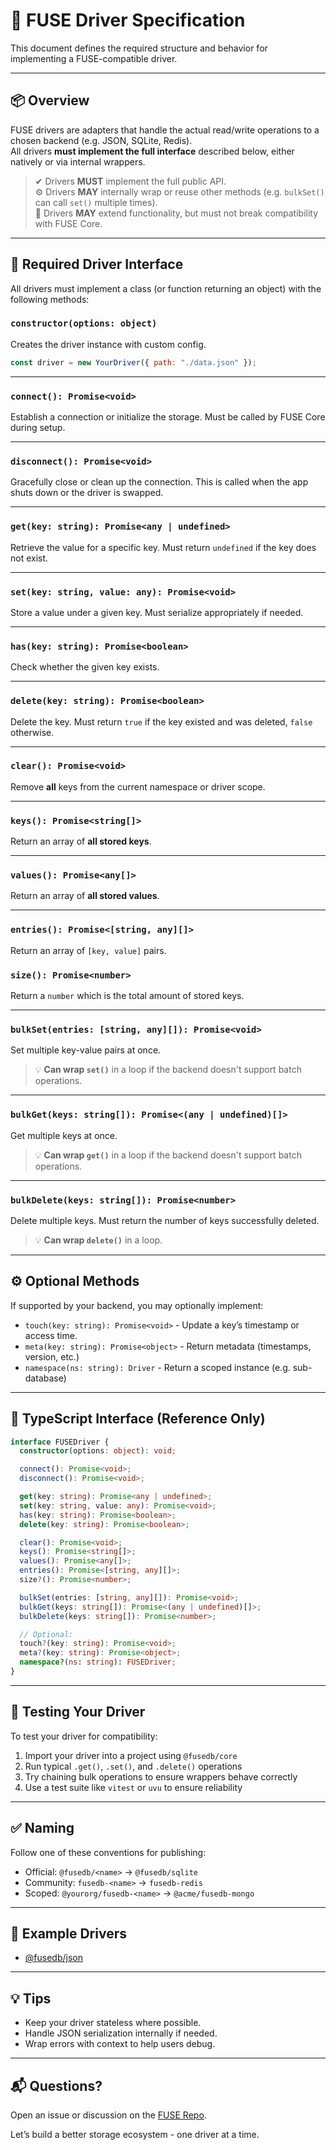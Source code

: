# 📄 FUSE Driver Specification

This document defines the required structure and behavior for implementing a FUSE-compatible driver.

---

## 📦 Overview

FUSE drivers are adapters that handle the actual read/write operations to a chosen backend (e.g. JSON, SQLite, Redis).  
All drivers **must implement the full interface** described below, either natively or via internal wrappers.

> ✔ Drivers **MUST** implement the full public API.  
> ⚙ Drivers **MAY** internally wrap or reuse other methods (e.g. `bulkSet()` can call `set()` multiple times).  
> 🔧 Drivers **MAY** extend functionality, but must not break compatibility with FUSE Core.

---

## 🧩 Required Driver Interface

All drivers must implement a class (or function returning an object) with the following methods:

### `constructor(options: object)`

Creates the driver instance with custom config.

```js
const driver = new YourDriver({ path: "./data.json" });
````

---

### `connect(): Promise<void>`

Establish a connection or initialize the storage.
Must be called by FUSE Core during setup.

---

### `disconnect(): Promise<void>`

Gracefully close or clean up the connection.
This is called when the app shuts down or the driver is swapped.

---

### `get(key: string): Promise<any | undefined>`

Retrieve the value for a specific key.
Must return `undefined` if the key does not exist.

---

### `set(key: string, value: any): Promise<void>`

Store a value under a given key.
Must serialize appropriately if needed.

---

### `has(key: string): Promise<boolean>`

Check whether the given key exists.

---

### `delete(key: string): Promise<boolean>`

Delete the key.
Must return `true` if the key existed and was deleted, `false` otherwise.

---

### `clear(): Promise<void>`

Remove **all** keys from the current namespace or driver scope.

---

### `keys(): Promise<string[]>`

Return an array of **all stored keys**.

---

### `values(): Promise<any[]>`

Return an array of **all stored values**.

---

### `entries(): Promise<[string, any][]>`

Return an array of `[key, value]` pairs.

### `size(): Promise<number>`

Return a `number` which is the total amount of stored keys.

---

### `bulkSet(entries: [string, any][]): Promise<void>`

Set multiple key-value pairs at once.

> 💡 **Can wrap `set()`** in a loop if the backend doesn't support batch operations.

---

### `bulkGet(keys: string[]): Promise<(any | undefined)[]>`

Get multiple keys at once.

> 💡 **Can wrap `get()`** in a loop if the backend doesn't support batch operations.

---

### `bulkDelete(keys: string[]): Promise<number>`

Delete multiple keys.
Must return the number of keys successfully deleted.

> 💡 **Can wrap `delete()`** in a loop.

---

## ⚙️ Optional Methods

If supported by your backend, you may optionally implement:

* `touch(key: string): Promise<void>` - Update a key’s timestamp or access time.
* `meta(key: string): Promise<object>` - Return metadata (timestamps, version, etc.)
* `namespace(ns: string): Driver` - Return a scoped instance (e.g. sub-database)

---

## 🔬 TypeScript Interface (Reference Only)

```ts
interface FUSEDriver {
  constructor(options: object): void;

  connect(): Promise<void>;
  disconnect(): Promise<void>;

  get(key: string): Promise<any | undefined>;
  set(key: string, value: any): Promise<void>;
  has(key: string): Promise<boolean>;
  delete(key: string): Promise<boolean>;

  clear(): Promise<void>;
  keys(): Promise<string[]>;
  values(): Promise<any[]>;
  entries(): Promise<[string, any][]>;
  size?(): Promise<number>;

  bulkSet(entries: [string, any][]): Promise<void>;
  bulkGet(keys: string[]): Promise<(any | undefined)[]>;
  bulkDelete(keys: string[]): Promise<number>;

  // Optional:
  touch?(key: string): Promise<void>;
  meta?(key: string): Promise<object>;
  namespace?(ns: string): FUSEDriver;
}
```

---

## 🧪 Testing Your Driver

To test your driver for compatibility:

1. Import your driver into a project using `@fusedb/core`
2. Run typical `.get()`, `.set()`, and `.delete()` operations
3. Try chaining bulk operations to ensure wrappers behave correctly
4. Use a test suite like `vitest` or `uvu` to ensure reliability

---

## ✅ Naming

Follow one of these conventions for publishing:

* Official: `@fusedb/<name>` → `@fusedb/sqlite`
* Community: `fusedb-<name>` → `fusedb-redis`
* Scoped: `@yourorg/fusedb-<name>` → `@acme/fusedb-mongo`

---

## 🙌 Example Drivers

* [@fusedb/json](https://www.npmjs.com/package/@fusedb/json)

---

## 💡 Tips

* Keep your driver stateless where possible.
* Handle JSON serialization internally if needed.
* Wrap errors with context to help users debug.

---

## 📬 Questions?

Open an issue or discussion on the [FUSE Repo](https://github.com/Fast-Unified-Storage-Engine/FUSE/issues).

Let’s build a better storage ecosystem - one driver at a time.